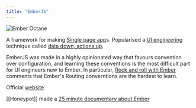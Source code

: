 ```yaml
---
title: "EmberJS"
---
```

![Ember Octane](https://emberjs.com/images/tomsters/octane750w-7d2b2a06bb1ba5c5dd1e3ad03dd5a873.webp)

A framework for making [Single page app](notes/SPA)s. Popularised a [UI engineering](notes/UI%20engineering) technique called [data down, actions up](notes/Data_down_action_up).

EmberJS was made in a highly opinionated way that favours convention over configuration, and learning these conventions is the most difficult part for UI engineers new to Ember. In particular, [Rock and roll with Ember](https://balinterdi.com/rock-and-roll-with-emberjs/) comments that Ember's Routing converntions are the hardest to learn.

Official [website](https://emberjs.com/)

[[Honeypot]] made a [25 minute documentary about Ember](https://youtu.be/Cvz-9ccflKQ)
